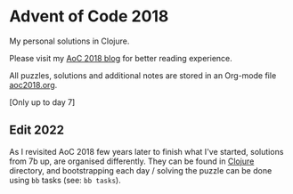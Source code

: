 # Advent of Code 2018
My personal solutions in Clojure.

Please visit my [AoC 2018 blog] for better reading experience.

All puzzles, solutions and additional notes are stored in an Org-mode file
[aoc2018.org].

[aoc2018.org]: https://gitlab.com/pkaznowski/aoc18/blob/master/aoc2018.org 
[Aoc 2018 blog]: https://pkaznowski.gitlab.io/aoc18/

[Only up to day 7]

## Edit 2022

As I revisited AoC 2018 few years later to finish what I've started, solutions from
7b up, are organised differently.  They can be found in [Clojure](Clojure/)
directory, and bootstrapping each day / solving the puzzle can be done using `bb`
tasks (see: `bb tasks`).

